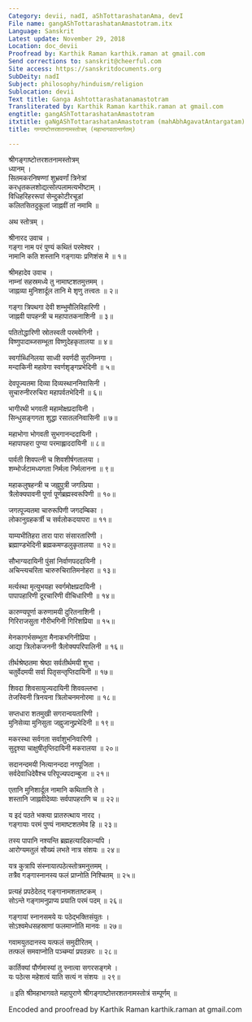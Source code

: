 ```yaml
---
Category: devii, nadI, aShTottarashatanAma, devI
File name: gangAShTottarashatanAmastotram.itx
Language: Sanskrit
Latest update: November 29, 2018
Location: doc_devii
Proofread by: Karthik Raman karthik.raman at gmail.com
Send corrections to: sanskrit@cheerful.com
Site access: https://sanskritdocuments.org
SubDeity: nadI
Subject: philosophy/hinduism/religion
Sublocation: devii
Text title: Ganga Ashtottarashatanamastotram
Transliterated by: Karthik Raman karthik.raman at gmail.com
engtitle: gangAShTottarashatanAmastotram
itxtitle: gaNgAShTottarashatanAmastotram (mahAbhAgavatAntargatam)
title: गण्गाष्टोत्तरशतनामस्तोत्रम् (महाभागवतान्तर्गतम्)

---
```

  
 श्रीगङ्गाष्टोत्तरशतनामस्तोत्रम्   
ध्यानम्  ।  
सितमकरनिषण्णां शुभ्रवर्णां त्रिनेत्रां  
       करधृतकलशोद्यत्सोत्पलामत्यभीष्टाम् ।  
विधिहरिहररूपां सेन्दुकोटीरचूडां  
       कलितसितदुकूलां जाह्नवीं तां नमामि ॥   
  
अथ स्तोत्रम् ।  
  
श्रीनारद उवाच ।  
गङ्गा नाम परं पुण्यं कथितं परमेश्वर ।  
नामानि कति शस्तानि गङ्गायाः प्रणिशंस मे ॥ १॥  
  
श्रीमहादेव उवाच ।  
नाम्नां सहस्रमध्ये तु नामाष्टशतमुत्तमम् ।  
जाह्नव्या मुनिशार्दूल तानि मे शृणु तत्त्वतः ॥ २॥  
  
गङ्गा त्रिपथगा देवी शम्भुमौलिविहारिणी ।  
जाह्नवी पापहन्त्री च महापातकनाशिनी ॥ ३॥  
  
पतितोद्धारिणी स्रोतस्वती परमवेगिनी ।  
विष्णुपादाब्जसम्भूता विष्णुदेहकृतालया ॥ ४॥  
  
स्वर्गाब्धिनिलया साध्वी स्वर्णदी सुरनिम्नगा ।  
मन्दाकिनी महावेगा स्वर्णशृङ्गप्रभेदिनी ॥ ५॥  
  
देवपूज्यतमा दिव्या दिव्यस्थाननिवासिनी ।  
सुचारुनीररुचिरा महापर्वतभेदिनी ॥ ६॥  
  
भागीरथी भगवती महामोक्षप्रदायिनी ।  
सिन्धुसङ्गगता शुद्धा रसातलनिवासिनी ॥ ७॥  
  
महाभोगा भोगवती सुभगानन्ददायिनी ।  
महापापहरा पुण्या परमाह्लाददायिनी ॥ ८॥  
  
पार्वती शिवपत्नी च शिवशीर्षगतालया ।  
शम्भोर्जटामध्यगता निर्मला निर्मलानना ॥ ९॥  
  
महाकलुषहन्त्री च जह्नुपुत्री जगत्प्रिया ।  
त्रैलोक्यपावनी पूर्णा पूर्णब्रह्मस्वरूपिणी ॥ १०॥  
  
जगत्पूज्यतमा चारुरूपिणी जगदम्बिका ।  
लोकानुग्रहकर्त्री च सर्वलोकदयापरा ॥ ११॥  
  
याम्यभीतिहरा तारा पारा संसारतारिणी ।  
ब्रह्माण्डभेदिनी ब्रह्मकमण्डलुकृतालया ॥ १२॥  
  
सौभाग्यदायिनी पुंसां निर्वाणपददायिनी ।  
अचिन्त्यचरिता चारुरुचिरातिमनोहरा ॥ १३॥  
  
मर्त्यस्था मृत्युभयहा स्वर्गमोक्षप्रदायिनी ।  
पापापहारिणी दूरचारिणी वीचिधारिणी ॥ १४॥  
  
कारुण्यपूर्णा करुणामयी दुरितनाशिनी ।  
गिरिराजसुता गौरीभगिनी गिरिशप्रिया ॥ १५॥  
  
मेनकागर्भसम्भूता मैनाकभगिनीप्रिया ।  
आद्या त्रिलोकजननी त्रैलोक्यपरिपालिनी ॥ १६॥  
  
तीर्थश्रेष्ठतमा श्रेष्ठा सर्वतीर्थमयी शुभा ।  
चतुर्वेदमयी सर्वा पितृसन्तृप्तिदायिनी ॥ १७॥  
  
शिवदा शिवसायुज्यदायिनी शिववल्लभा ।  
तेजस्विनी त्रिनयना त्रिलोचनमनोरमा ॥ १८॥  
  
सप्तधारा शतमुखी सगरान्वयतारिणी ।  
मुनिसेव्या मुनिसुता जह्नुजानुप्रभेदिनी ॥ १९॥  
  
मकरस्था सर्वगता सर्वाशुभनिवारिणी ।  
सुदृश्या चाक्षुषीतृप्तिदायिनी मकरालया ॥ २०॥  
  
सदानन्दमयी नित्यानन्ददा नगपूजिता ।  
सर्वदेवाधिदेवैश्च परिपूज्यपदाम्बुजा ॥ २१॥  
  
एतानि मुनिशार्दूल नामानि कथितानि ते ।  
शस्तानि जाह्नवीदेव्याः सर्वपापहराणि च ॥ २२॥  
  
य इदं पठते भक्त्या प्रातरुत्थाय नारद ।  
गङ्गायाः परमं पुण्यं नामाष्टशतमेव हि ॥ २३॥  
  
तस्य पापानि नश्यन्ति ब्रह्महत्यादिकान्यपि ।  
आरोग्यमतुलं सौख्यं लभते नात्र संशयः ॥ २४॥  
  
यत्र कुत्रापि संस्नायात्पठेत्स्तोत्रमनुत्तमम् ।  
तत्रैव गङ्गास्नानस्य फलं प्राप्नोति निश्चितम् ॥ २५॥  
  
प्रत्यहं प्रपठेदेतद् गङ्गानामशताष्टकम् ।  
सोऽन्ते गङ्गामनुप्राप्य प्रयाति परमं पदम् ॥ २६॥  
  
गङ्गायां स्नानसमये यः पठेद्भक्तिसंयुतः ।  
सोऽश्वमेधसहस्राणां फलमाप्नोति मानवः ॥ २७॥  
  
गवामयुतदानस्य यत्फलं समुदीरितम् ।  
तत्फलं समवाप्नोति पञ्चम्यां प्रपठन्नरः ॥ २८॥  
  
कार्तिक्यां पौर्णमास्यां तु स्नात्वा सगरसङ्गमे ।  
यः पठेत्स महेशत्वं याति सत्यं न संशयः ॥ २९॥  
  
॥  इति श्रीमहाभागवते महापुराणे श्रीगङ्गाष्टोत्तरशतनामस्तोत्रं सम्पूर्णम् ॥  
  
  
Encoded and proofread by Karthik Raman karthik.raman at gmail.com  
  
  
